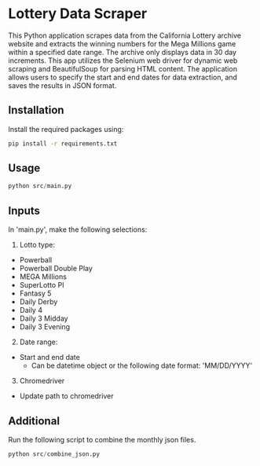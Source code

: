 # Lottery Data Scraper

This Python application scrapes data from the California Lottery archive website and extracts the winning numbers for the Mega Millions game within a specified date range. The archive only displays data in 30 day increments. This app utilizes the Selenium web driver for dynamic web scraping and BeautifulSoup for parsing HTML content. The application allows users to specify the start and end dates for data extraction, and saves the results in JSON format.


## Installation

Install the required packages using:

```bash
pip install -r requirements.txt
```

## Usage

```python
python src/main.py
```

## Inputs
In 'main.py', make the following selections:
1. Lotto type: 
- Powerball  
- Powerball Double Play  
- MEGA Millions  
- SuperLotto Pl  
- Fantasy 5  
- Daily Derby  
- Daily 4  
- Daily 3 Midday  
- Daily 3 Evening  
2. Date range:  
- Start and end date
  * Can be datetime object or the following date format: 'MM/DD/YYYY'
3. Chromedriver
- Update path to chromedriver

## Additional 
Run the following script to combine the monthly json files. 
```python
python src/combine_json.py
```
